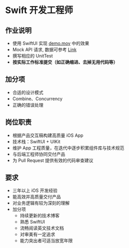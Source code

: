 # Swift 开发工程师

## 作业说明

- 使用 SwiftUI 实现 [demo.mov](demo.mov) 中的效果
- Mock API 请求, 数据可参考 [Link](https://itunes.apple.com/search?entity=software&limit=50&term=chat)
- 撰写相应的 UnitTest
- **按实际工作标准提交（如正确缩进、去掉无用代码等）**

## 加分项

- 合适的设计模式
- Combine、Concurrency
- 正确的错误处理

## 岗位职责

- 根据产品交互稿构建高质量 iOS App
- 技术栈：SwiftUI + UIKit
- 维护 App 工程质量，在迭代中逐步积累组件库与技术规范
- 与后端工程师协同交付产品
- 为 Pull Request 提供有效的代码审查建议

## 要求

- 三年以上 iOS 开发经验
- 能高效并高质量交付产品
- 对业务逻辑有较为深刻的理解
- 加分项
  - 持续更新的技术博客
  - 熟悉 SwiftUI
  - 流畅阅读英文技术文档
  - 对审美有一定追求
  - 能力突出者可适当放宽年限
